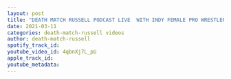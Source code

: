 ```yaml
---
layout: post
title: "DEATH MATCH RUSSELL PODCAST LIVE  WITH INDY FEMALE PRO WRESTLER HOLLYHOOD HALEY J"
date: 2021-03-11
categories: death-match-russell videos
author: death-match-russell
spotify_track_id: 
youtube_video_id: 4qbnXj7L_pU
apple_track_id: 
youtube_metadata: 
---
```

